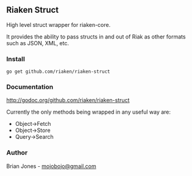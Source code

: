 ## Riaken Struct

High level struct wrapper for riaken-core.

It provides the ability to pass structs in and out of Riak as other formats such as JSON, XML, etc.

### Install

    go get github.com/riaken/riaken-struct

### Documentation

http://godoc.org/github.com/riaken/riaken-struct

Currently the only methods being wrapped in any useful way are:

* Object->Fetch
* Object->Store
* Query->Search

### Author

Brian Jones - mojobojo@gmail.com


